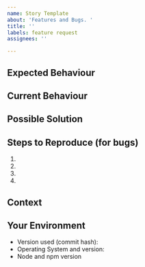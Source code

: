```yaml
---
name: Story Template
about: 'Features and Bugs. '
title: ''
labels: feature request
assignees: ''

---
```


<!--- Provide a general summary of the issue in the Title above -->

## Expected Behaviour
<!--- If you're describing a bug, tell us what should happen -->
<!--- If you're suggesting a change/improvement, tell us how it should work -->

## Current Behaviour
<!--- If describing a bug, tell us what happens instead of the expected behaviour -->
<!--- If suggesting a change/improvement, explain the difference from current behaviour -->

## Possible Solution
<!--- Not obligatory, but suggest a fix/reason for the bug, -->
<!--- or ideas how to implement the addition or change -->

## Steps to Reproduce (for bugs)
<!--- Provide a link to a live example, or an unambiguous set of steps to -->
<!--- reproduce this bug. Include code to reproduce, if relevant -->
1.
2.
3.
4.

## Context
<!--- How has this issue affected you? What are you trying to accomplish? -->
<!--- Providing context helps us come up with a solution that is most useful in the real world -->

## Your Environment
<!--- Include as many relevant details about the environment you experienced the bug in -->
* Version used (commit hash):
* Operating System and version:
* Node and npm version
